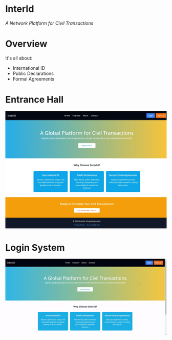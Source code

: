 InterId
=======
 *A Network Platform for Civil Transactions*

# Overview
It's all about:
- International ID
- Public Declarations
- Formal Agreements

# Entrance Hall
![Entrance Hall](docs/media/Screenshot_27-11-2024_91841_localhost.jpeg)

# Login System
![Login Systen](docs/media/ScreenRecording2024-11-27092514.gif)

